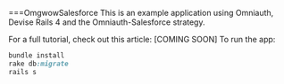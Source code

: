 ===OmgwowSalesforce
This is an example application using Omniauth, Devise Rails 4 and the Omniauth-Salesforce strategy.

For a full tutorial, check out this article: [COMING SOON]
To run the app:

```ruby
bundle install
rake db:migrate
rails s
```
